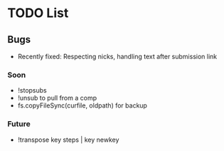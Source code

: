 # TODO List

## Bugs
- Recently fixed: Respecting nicks, handling text after submission link

### Soon
- !stopsubs
- !unsub to pull from a comp
- fs.copyFileSync(curfile, oldpath) for backup

### Future
- !transpose key steps | key newkey
